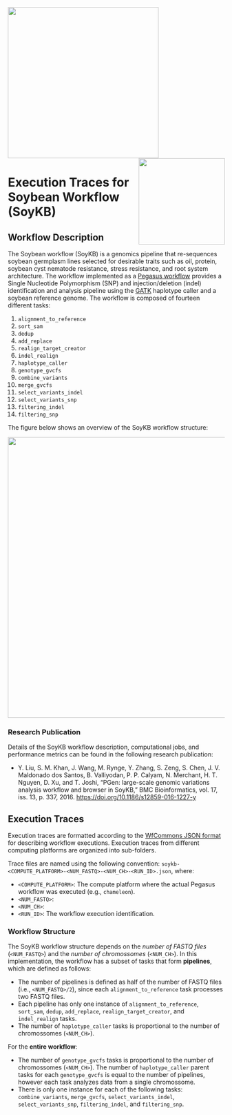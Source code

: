 <img src="https://wfcommons.org/images/wfcommons-horizontal.png" width="350" />
<img src="https://pegasus.isi.edu/wordpress/wp-content/uploads/2015/12/logo-dark.png" width=200 style="float: right" />

# Execution Traces for Soybean Workflow (SoyKB)

## Workflow Description

The Soybean workflow (SoyKB) is a genomics pipeline that re-sequences soybean
germplasm lines selected for desirable traits such as oil, protein, soybean
cyst nematode resistance, stress resistance, and root system architecture.
The workflow implemented as a
[Pegasus workflow](https://github.com/pegasus-isi/Soybean-Workflow) provides
a Single Nucleotide Polymorphism (SNP) and injection/deletion (indel)
identification and analysis pipeline using the
[GATK](https://www.broadinstitute.org/gatk) haplotype caller and a soybean
reference genome. The workflow is composed of fourteen different tasks:

  1. `alignment_to_reference`
  2. `sort_sam`
  3. `dedup`
  4. `add_replace`
  5. `realign_target_creator`
  6. `indel_realign`
  7. `haplotype_caller`
  8. `genotype_gvcfs`
  9. `combine_variants`
  10. `merge_gvcfs`
  11. `select_variants_indel`
  12. `select_variants_snp`
  13. `filtering_indel`
  14. `filtering_snp`

The figure below shows an overview of the SoyKB workflow structure:

<img src="docs/images/soykb.png?raw=true" width="650">

### Research Publication

Details of the SoyKB workflow description, computational jobs, and
performance metrics can be found in the following research publication:

- Y. Liu, S. M. Khan, J. Wang, M. Rynge, Y. Zhang, S. Zeng, S. Chen, J. V.
  Maldonado dos Santos, B. Valliyodan, P. P. Calyam, N. Merchant, H. T.
  Nguyen, D. Xu, and T. Joshi, “PGen: large-scale genomic variations analysis
  workflow and browser in SoyKB,” BMC Bioinformatics, vol. 17, iss. 13, p.
  337, 2016. https://doi.org/10.1186/s12859-016-1227-y

## Execution Traces

Execution traces are formatted according to the
[WfCommons JSON format](https://github.com/wfcommons/workflow-schema)
for describing workflow executions. Execution traces from different
computing platforms are organized into sub-folders.

Trace files are named using the following convention:
`soykb-<COMPUTE_PLATFORM>-<NUM_FASTQ>-<NUM_CH>-<RUN_ID>.json`, where:

- `<COMPUTE_PLATFORM>`: The compute platform where the actual Pegasus workflow
  was executed (e.g., `chameleon`).
- `<NUM_FASTQ>`:
- `<NUM_CH>`:
- `<RUN_ID>`: The workflow execution identification.

### Workflow Structure

The SoyKB workflow structure depends on the _number of FASTQ files_
(`<NUM_FASTQ>`) and the _number of chromossomes_ (`<NUM_CH>`). In this
implementation, the workflow has a subset of tasks that form **pipelines**,
which are defined as follows:

- The number of pipelines is defined as half of the number of FASTQ files
  (i.e., `<NUM_FASTQ>/2`), since each `alignment_to_reference` task processes
  two FASTQ files.
- Each pipeline has only one instance of `alignment_to_reference`, `sort_sam`,
  `dedup`, `add_replace`, `realign_target_creator`, and `indel_realign` tasks.
- The number of `haplotype_caller` tasks is proportional to the number of
  chromossomes (`<NUM_CH>`).

For the **entire workflow**:

- The number of `genotype_gvcfs` tasks is proportional to the number of
  chromossomes (`<NUM_CH>`). The number of `haplotype_caller` parent tasks
  for each `genotype_gvcfs` is equal to the number of pipelines, however
  each task analyzes data from a single chromossome.
- There is only one instance for each of the following tasks:
  `combine_variants`, `merge_gvcfs`, `select_variants_indel`,
  `select_variants_snp`, `filtering_indel`, and `filtering_snp`.
